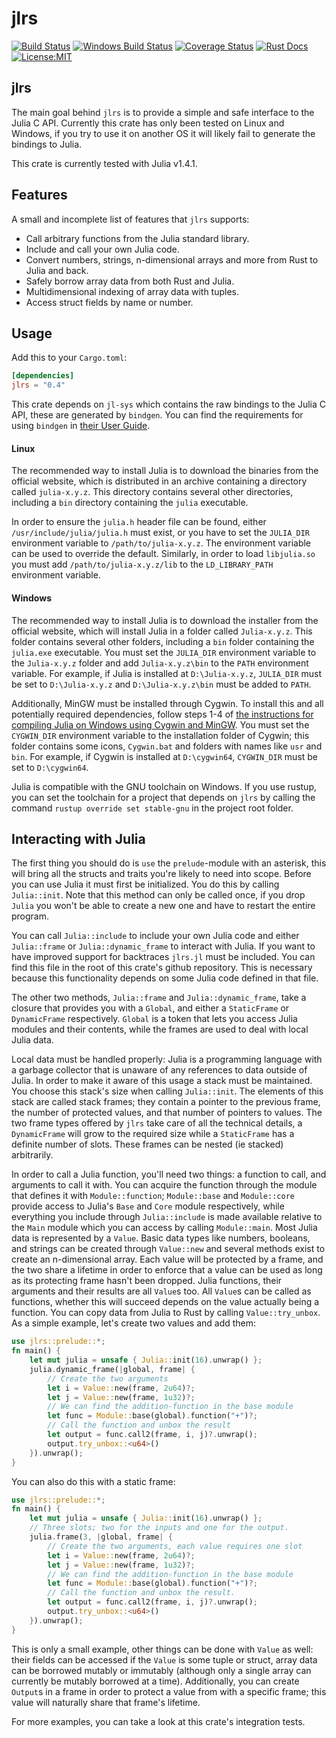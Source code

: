 # jlrs

[![Build Status](https://travis-ci.com/Taaitaaiger/jlrs.svg?branch=master)](https://travis-ci.com/Taaitaaiger/jlrs)
[![Windows Build Status](https://ci.appveyor.com/api/projects/status/github/taaitaaiger/jlrs?branch=master&svg=true)](https://ci.appveyor.com/project/Taaitaaiger/jlrs?branch=master)
[![Coverage Status](https://coveralls.io/repos/github/Taaitaaiger/jlrs/badge.svg?branch=master)](https://coveralls.io/github/Taaitaaiger/jlrs?branch=master)
[![Rust Docs](https://docs.rs/jlrs/badge.svg)](https://docs.rs/jlrs)
[![License:MIT](https://img.shields.io/badge/License-MIT-yellow.svg)](https://opensource.org/licenses/MIT)


## jlrs

The main goal behind `jlrs` is to provide a simple and safe interface to the Julia C API. Currently this crate has only been tested on Linux and Windows, if you try to use it on another OS it will likely fail to generate the bindings to Julia. 

This crate is currently tested with Julia v1.4.1.


## Features

A small and incomplete list of features that `jlrs` supports: 

 - Call arbitrary functions from the Julia standard library.
 - Include and call your own Julia code.
 - Convert numbers, strings, n-dimensional arrays and more from Rust to Julia and back.
 - Safely borrow array data from both Rust and Julia.
 - Multidimensional indexing of array data with tuples.
 - Access struct fields by name or number.


## Usage

Add this to your `Cargo.toml`:

```toml
[dependencies]
jlrs = "0.4"
```

This crate depends on `jl-sys` which contains the raw bindings to the Julia C API, these are generated by `bindgen`. You can find the requirements for using `bindgen` in [their User Guide](https://rust-lang.github.io/rust-bindgen/requirements.html).

#### Linux

The recommended way to install Julia is to download the binaries from the official website, which is distributed in an archive containing a directory called `julia-x.y.z`. This directory contains several other directories, including a `bin` directory containing the `julia` executable.

In order to ensure the `julia.h` header file can be found, either `/usr/include/julia/julia.h` must exist, or you have to set the `JULIA_DIR` environment variable to `/path/to/julia-x.y.z`. The environment variable can be used to override the default. Similarly, in order to load `libjulia.so` you must add `/path/to/julia-x.y.z/lib` to the `LD_LIBRARY_PATH` environment variable.

#### Windows

The recommended way to install Julia is to download the installer from the official website, which will install Julia in a folder called `Julia-x.y.z`. This folder contains several other folders, including a `bin` folder containing the `julia.exe` executable. You must set the `JULIA_DIR` environment variable to the `Julia-x.y.z` folder and add `Julia-x.y.z\bin` to the `PATH` environment variable. For example, if Julia is installed at `D:\Julia-x.y.z`, `JULIA_DIR` must be set to `D:\Julia-x.y.z` and `D:\Julia-x.y.z\bin` must be added to `PATH`. 

Additionally, MinGW must be installed through Cygwin. To install this and all potentially required dependencies, follow steps 1-4 of [the instructions for compiling Julia on Windows using Cygwin and MinGW](https://github.com/JuliaLang/julia/blob/v1.4.1/doc/build/windows.md#cygwin-to-mingw-cross-compiling). You must set the `CYGWIN_DIR` environment variable to the installation folder of Cygwin; this folder contains some icons, `Cygwin.bat` and folders with names like `usr` and `bin`. For example, if Cygwin is installed at `D:\cygwin64`, `CYGWIN_DIR` must be set to `D:\cygwin64`.

Julia is compatible with the GNU toolchain on Windows. If you use rustup, you can set the toolchain for a project that depends on `jlrs` by calling the command `rustup override set stable-gnu` in the project root folder.


## Interacting with Julia

The first thing you should do is `use` the `prelude`-module with an asterisk, this will
bring all the structs and traits you're likely to need into scope. Before you can use Julia it
must first be initialized. You do this by calling `Julia::init`. Note that this method can
only be called once, if you drop `Julia` you won't be able to create a new one and have to
restart the entire program.

You can call `Julia::include` to include your own Julia code and either `Julia::frame` or
`Julia::dynamic_frame` to interact with Julia. If you want to have improved support for 
backtraces `jlrs.jl` must be included. You can find this file in the root of this crate's github 
repository. This is necessary because this functionality depends on some Julia code defined in 
that file.

The other two methods, `Julia::frame` and `Julia::dynamic_frame`, take a closure that
provides you with a `Global`, and either a `StaticFrame` or `DynamicFrame` respectively. 
`Global` is a token that lets you access Julia modules and their contents, while the frames 
are used to deal with local Julia data. 

Local data must be handled properly: Julia is a programming language with a garbage collector 
that is unaware of any references to data outside of Julia. In order to make it aware of this
usage a stack must be maintained. You choose this stack's size when calling `Julia::init`. 
The elements of this stack are called stack frames; they contain a pointer to the previous 
frame, the number of protected values, and that number of pointers to values. The two frame 
types offered by `jlrs` take care of all the technical details, a `DynamicFrame` will grow 
to the required size while a `StaticFrame` has a definite number of slots. These frames can 
be nested (ie stacked) arbitrarily. 

In order to call a Julia function, you'll need two things: a function to call, and arguments
to call it with. You can acquire the function through the module that defines it with
`Module::function`; `Module::base` and `Module::core` provide access to Julia's `Base`
and `Core` module respectively, while everything you include through `Julia::include` is
made available relative to the `Main` module which you can access by calling `Module::main`.
Most Julia data is represented by a `Value`. Basic data types like numbers, booleans, and
strings can be created through `Value::new` and several methods exist to create an
n-dimensional array. Each value will be protected by a frame, and the two share a lifetime in
order to enforce that a value can be used as long as its protecting frame hasn't been dropped.
Julia functions, their arguments and their results are all `Value`s too. All `Value`s can be 
called as functions, whether this will succeed depends on the value actually being a function.
You can copy data from Julia to Rust by calling `Value::try_unbox`.
As a simple example, let's create two values and add them:

```rust
use jlrs::prelude::*;
fn main() {
    let mut julia = unsafe { Julia::init(16).unwrap() };
    julia.dynamic_frame(|global, frame| {
        // Create the two arguments
        let i = Value::new(frame, 2u64)?;
        let j = Value::new(frame, 1u32)?;
        // We can find the addition-function in the base module
        let func = Module::base(global).function("+")?;
        // Call the function and unbox the result
        let output = func.call2(frame, i, j)?.unwrap();
        output.try_unbox::<u64>()
    }).unwrap();
}
```

You can also do this with a static frame:

```rust
use jlrs::prelude::*;
fn main() {
    let mut julia = unsafe { Julia::init(16).unwrap() };
    // Three slots; two for the inputs and one for the output.
    julia.frame(3, |global, frame| {
        // Create the two arguments, each value requires one slot
        let i = Value::new(frame, 2u64)?;
        let j = Value::new(frame, 1u32)?;
        // We can find the addition-function in the base module
        let func = Module::base(global).function("+")?;
        // Call the function and unbox the result.  
        let output = func.call2(frame, i, j)?.unwrap();
        output.try_unbox::<u64>()
    }).unwrap();
}
```

This is only a small example, other things can be done with `Value` as well: their fields 
can be accessed if the `Value` is some tuple or struct, array data can be borrowed mutably 
or immutably (although only a single array can currently be mutably borrowed at a time). 
Additionally, you can create `Output`s in a frame in order to protect a value from with a 
specific frame; this value will naturally share that frame's lifetime.

For more examples, you can take a look at this crate's integration tests.
